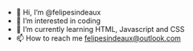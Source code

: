 - 👋 Hi, I’m @felipesindeaux
- 👀 I’m interested in coding
- 🌱 I’m currently learning HTML, Javascript and CSS
- 📫 How to reach me felipesindeaux@outlook.com

<!---
felipesindeaux/felipesindeaux is a ✨ special ✨ repository because its `README.md` (this file) appears on your GitHub profile.
You can click the Preview link to take a look at your changes.
--->
